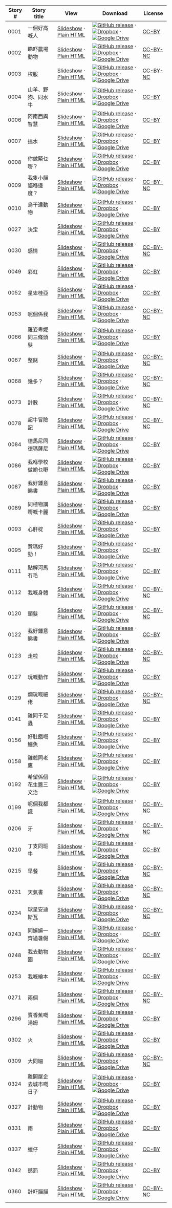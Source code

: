 Story # | Story title | View | Download | License
-------- | -----------  |:-------:| ---------------- | -------
0001 | 一個好高嘅人 | <a href="https://global-asp.github.io/stories/yue/0001_一個好高嘅人_slides.html" target="_blank">Slideshow</a> · [Plain HTML](https://global-asp.github.io/stories/yue/0001_一個好高嘅人.html) | [![GitHub release](https://cloud.githubusercontent.com/assets/9295750/9483128/0e089e5e-4b51-11e5-98ca-6da5cef156a7.png "GitHub release")](https://github.com/global-asp/global-asp/releases/download/v1.1/yue.zip) · [![Dropbox](https://cloud.githubusercontent.com/assets/9295750/10150606/3f5ae2dc-65f5-11e5-8f63-841c51cc1cde.png "Dropbox")](https://www.dropbox.com/s/wb7smewm55zy51g/yue.zip) · [![Google Drive](https://cloud.githubusercontent.com/assets/9295750/9473522/1d6fdde4-4b10-11e5-98f5-aa6c6b04a08e.png "Google Drive")](https://drive.google.com/open?id=0B59ZADK9EsbsTm42a0JWbXd1Ums) | [CC-BY](https://creativecommons.org/licenses/by/3.0/)
0002 | 睇吓農場動物 | <a href="https://global-asp.github.io/stories/yue/0002_睇吓農場動物_slides.html" target="_blank">Slideshow</a> · [Plain HTML](https://global-asp.github.io/stories/yue/0002_睇吓農場動物.html) | [![GitHub release](https://cloud.githubusercontent.com/assets/9295750/9483128/0e089e5e-4b51-11e5-98ca-6da5cef156a7.png "GitHub release")](https://github.com/global-asp/global-asp/releases/download/v1.1/yue.zip) · [![Dropbox](https://cloud.githubusercontent.com/assets/9295750/10150606/3f5ae2dc-65f5-11e5-8f63-841c51cc1cde.png "Dropbox")](https://www.dropbox.com/s/wb7smewm55zy51g/yue.zip) · [![Google Drive](https://cloud.githubusercontent.com/assets/9295750/9473522/1d6fdde4-4b10-11e5-98f5-aa6c6b04a08e.png "Google Drive")](https://drive.google.com/open?id=0B59ZADK9EsbsTm42a0JWbXd1Ums) | [CC-BY-NC](http://creativecommons.org/licenses/by-nc/3.0/)
0003 | 校服 | <a href="https://global-asp.github.io/stories/yue/0003_校服_slides.html" target="_blank">Slideshow</a> · [Plain HTML](https://global-asp.github.io/stories/yue/0003_校服.html) | [![GitHub release](https://cloud.githubusercontent.com/assets/9295750/9483128/0e089e5e-4b51-11e5-98ca-6da5cef156a7.png "GitHub release")](https://github.com/global-asp/global-asp/releases/download/v1.1/yue.zip) · [![Dropbox](https://cloud.githubusercontent.com/assets/9295750/10150606/3f5ae2dc-65f5-11e5-8f63-841c51cc1cde.png "Dropbox")](https://www.dropbox.com/s/wb7smewm55zy51g/yue.zip) · [![Google Drive](https://cloud.githubusercontent.com/assets/9295750/9473522/1d6fdde4-4b10-11e5-98f5-aa6c6b04a08e.png "Google Drive")](https://drive.google.com/open?id=0B59ZADK9EsbsTm42a0JWbXd1Ums) | [CC-BY-NC](http://creativecommons.org/licenses/by-nc/3.0/)
0004 | 山羊、野狗、同水牛 | <a href="https://global-asp.github.io/stories/yue/0004_山羊、野狗、同水牛_slides.html" target="_blank">Slideshow</a> · [Plain HTML](https://global-asp.github.io/stories/yue/0004_山羊、野狗、同水牛.html) | [![GitHub release](https://cloud.githubusercontent.com/assets/9295750/9483128/0e089e5e-4b51-11e5-98ca-6da5cef156a7.png "GitHub release")](https://github.com/global-asp/global-asp/releases/download/v1.1/yue.zip) · [![Dropbox](https://cloud.githubusercontent.com/assets/9295750/10150606/3f5ae2dc-65f5-11e5-8f63-841c51cc1cde.png "Dropbox")](https://www.dropbox.com/s/wb7smewm55zy51g/yue.zip) · [![Google Drive](https://cloud.githubusercontent.com/assets/9295750/9473522/1d6fdde4-4b10-11e5-98f5-aa6c6b04a08e.png "Google Drive")](https://drive.google.com/open?id=0B59ZADK9EsbsTm42a0JWbXd1Ums) | [CC-BY](https://creativecommons.org/licenses/by/3.0/)
0006 | 阿南西與智慧 | <a href="https://global-asp.github.io/stories/yue/0006_阿南西與智慧_slides.html" target="_blank">Slideshow</a> · [Plain HTML](https://global-asp.github.io/stories/yue/0006_阿南西與智慧.html) | [![GitHub release](https://cloud.githubusercontent.com/assets/9295750/9483128/0e089e5e-4b51-11e5-98ca-6da5cef156a7.png "GitHub release")](https://github.com/global-asp/global-asp/releases/download/v1.1/yue.zip) · [![Dropbox](https://cloud.githubusercontent.com/assets/9295750/10150606/3f5ae2dc-65f5-11e5-8f63-841c51cc1cde.png "Dropbox")](https://www.dropbox.com/s/wb7smewm55zy51g/yue.zip) · [![Google Drive](https://cloud.githubusercontent.com/assets/9295750/9473522/1d6fdde4-4b10-11e5-98f5-aa6c6b04a08e.png "Google Drive")](https://drive.google.com/open?id=0B59ZADK9EsbsTm42a0JWbXd1Ums) | [CC-BY](https://creativecommons.org/licenses/by/3.0/)
0007 | 搵水 | <a href="https://global-asp.github.io/stories/yue/0007_搵水_slides.html" target="_blank">Slideshow</a> · [Plain HTML](https://global-asp.github.io/stories/yue/0007_搵水.html) | [![GitHub release](https://cloud.githubusercontent.com/assets/9295750/9483128/0e089e5e-4b51-11e5-98ca-6da5cef156a7.png "GitHub release")](https://github.com/global-asp/global-asp/releases/download/v1.1/yue.zip) · [![Dropbox](https://cloud.githubusercontent.com/assets/9295750/10150606/3f5ae2dc-65f5-11e5-8f63-841c51cc1cde.png "Dropbox")](https://www.dropbox.com/s/wb7smewm55zy51g/yue.zip) · [![Google Drive](https://cloud.githubusercontent.com/assets/9295750/9473522/1d6fdde4-4b10-11e5-98f5-aa6c6b04a08e.png "Google Drive")](https://drive.google.com/open?id=0B59ZADK9EsbsTm42a0JWbXd1Ums) | [CC-BY](https://creativecommons.org/licenses/by/3.0/)
0008 | 你做緊乜嘢？ | <a href="https://global-asp.github.io/stories/yue/0008_你做緊乜嘢_slides.html" target="_blank">Slideshow</a> · [Plain HTML](https://global-asp.github.io/stories/yue/0008_你做緊乜嘢.html) | [![GitHub release](https://cloud.githubusercontent.com/assets/9295750/9483128/0e089e5e-4b51-11e5-98ca-6da5cef156a7.png "GitHub release")](https://github.com/global-asp/global-asp/releases/download/v1.1/yue.zip) · [![Dropbox](https://cloud.githubusercontent.com/assets/9295750/10150606/3f5ae2dc-65f5-11e5-8f63-841c51cc1cde.png "Dropbox")](https://www.dropbox.com/s/wb7smewm55zy51g/yue.zip) · [![Google Drive](https://cloud.githubusercontent.com/assets/9295750/9473522/1d6fdde4-4b10-11e5-98f5-aa6c6b04a08e.png "Google Drive")](https://drive.google.com/open?id=0B59ZADK9EsbsTm42a0JWbXd1Ums) | [CC-BY](https://creativecommons.org/licenses/by/3.0/)
0009 | 我隻小貓貓喺邊度？ | <a href="https://global-asp.github.io/stories/yue/0009_我隻小貓貓喺邊度_slides.html" target="_blank">Slideshow</a> · [Plain HTML](https://global-asp.github.io/stories/yue/0009_我隻小貓貓喺邊度.html) | [![GitHub release](https://cloud.githubusercontent.com/assets/9295750/9483128/0e089e5e-4b51-11e5-98ca-6da5cef156a7.png "GitHub release")](https://github.com/global-asp/global-asp/releases/download/v1.1/yue.zip) · [![Dropbox](https://cloud.githubusercontent.com/assets/9295750/10150606/3f5ae2dc-65f5-11e5-8f63-841c51cc1cde.png "Dropbox")](https://www.dropbox.com/s/wb7smewm55zy51g/yue.zip) · [![Google Drive](https://cloud.githubusercontent.com/assets/9295750/9473522/1d6fdde4-4b10-11e5-98f5-aa6c6b04a08e.png "Google Drive")](https://drive.google.com/open?id=0B59ZADK9EsbsTm42a0JWbXd1Ums) | [CC-BY-NC](http://creativecommons.org/licenses/by-nc/3.0/)
0010 | 烏干達動物 | <a href="https://global-asp.github.io/stories/yue/0010_烏干達動物_slides.html" target="_blank">Slideshow</a> · [Plain HTML](https://global-asp.github.io/stories/yue/0010_烏干達動物.html) | [![GitHub release](https://cloud.githubusercontent.com/assets/9295750/9483128/0e089e5e-4b51-11e5-98ca-6da5cef156a7.png "GitHub release")](https://github.com/global-asp/global-asp/releases/download/v1.1/yue.zip) · [![Dropbox](https://cloud.githubusercontent.com/assets/9295750/10150606/3f5ae2dc-65f5-11e5-8f63-841c51cc1cde.png "Dropbox")](https://www.dropbox.com/s/wb7smewm55zy51g/yue.zip) · [![Google Drive](https://cloud.githubusercontent.com/assets/9295750/9473522/1d6fdde4-4b10-11e5-98f5-aa6c6b04a08e.png "Google Drive")](https://drive.google.com/open?id=0B59ZADK9EsbsTm42a0JWbXd1Ums) | [CC-BY](https://creativecommons.org/licenses/by/3.0/)
0027 | 決定 | <a href="https://global-asp.github.io/stories/yue/0027_決定_slides.html" target="_blank">Slideshow</a> · [Plain HTML](https://global-asp.github.io/stories/yue/0027_決定.html) | [![GitHub release](https://cloud.githubusercontent.com/assets/9295750/9483128/0e089e5e-4b51-11e5-98ca-6da5cef156a7.png "GitHub release")](https://github.com/global-asp/global-asp/releases/download/v1.1/yue.zip) · [![Dropbox](https://cloud.githubusercontent.com/assets/9295750/10150606/3f5ae2dc-65f5-11e5-8f63-841c51cc1cde.png "Dropbox")](https://www.dropbox.com/s/wb7smewm55zy51g/yue.zip) · [![Google Drive](https://cloud.githubusercontent.com/assets/9295750/9473522/1d6fdde4-4b10-11e5-98f5-aa6c6b04a08e.png "Google Drive")](https://drive.google.com/open?id=0B59ZADK9EsbsTm42a0JWbXd1Ums) | [CC-BY](https://creativecommons.org/licenses/by/3.0/)
0030 | 感情 | <a href="https://global-asp.github.io/stories/yue/0030_感情_slides.html" target="_blank">Slideshow</a> · [Plain HTML](https://global-asp.github.io/stories/yue/0030_感情.html) | [![GitHub release](https://cloud.githubusercontent.com/assets/9295750/9483128/0e089e5e-4b51-11e5-98ca-6da5cef156a7.png "GitHub release")](https://github.com/global-asp/global-asp/releases/download/v1.1/yue.zip) · [![Dropbox](https://cloud.githubusercontent.com/assets/9295750/10150606/3f5ae2dc-65f5-11e5-8f63-841c51cc1cde.png "Dropbox")](https://www.dropbox.com/s/wb7smewm55zy51g/yue.zip) · [![Google Drive](https://cloud.githubusercontent.com/assets/9295750/9473522/1d6fdde4-4b10-11e5-98f5-aa6c6b04a08e.png "Google Drive")](https://drive.google.com/open?id=0B59ZADK9EsbsTm42a0JWbXd1Ums) | [CC-BY-NC](http://creativecommons.org/licenses/by-nc/3.0/)
0049 | 彩虹 | <a href="https://global-asp.github.io/stories/yue/0049_彩虹_slides.html" target="_blank">Slideshow</a> · [Plain HTML](https://global-asp.github.io/stories/yue/0049_彩虹.html) | [![GitHub release](https://cloud.githubusercontent.com/assets/9295750/9483128/0e089e5e-4b51-11e5-98ca-6da5cef156a7.png "GitHub release")](https://github.com/global-asp/global-asp/releases/download/v1.1/yue.zip) · [![Dropbox](https://cloud.githubusercontent.com/assets/9295750/10150606/3f5ae2dc-65f5-11e5-8f63-841c51cc1cde.png "Dropbox")](https://www.dropbox.com/s/wb7smewm55zy51g/yue.zip) · [![Google Drive](https://cloud.githubusercontent.com/assets/9295750/9473522/1d6fdde4-4b10-11e5-98f5-aa6c6b04a08e.png "Google Drive")](https://drive.google.com/open?id=0B59ZADK9EsbsTm42a0JWbXd1Ums) | [CC-BY](https://creativecommons.org/licenses/by/3.0/)
0052 | 星卑桂亞 | <a href="https://global-asp.github.io/stories/yue/0052_星卑桂亞_slides.html" target="_blank">Slideshow</a> · [Plain HTML](https://global-asp.github.io/stories/yue/0052_星卑桂亞.html) | [![GitHub release](https://cloud.githubusercontent.com/assets/9295750/9483128/0e089e5e-4b51-11e5-98ca-6da5cef156a7.png "GitHub release")](https://github.com/global-asp/global-asp/releases/download/v1.1/yue.zip) · [![Dropbox](https://cloud.githubusercontent.com/assets/9295750/10150606/3f5ae2dc-65f5-11e5-8f63-841c51cc1cde.png "Dropbox")](https://www.dropbox.com/s/wb7smewm55zy51g/yue.zip) · [![Google Drive](https://cloud.githubusercontent.com/assets/9295750/9473522/1d6fdde4-4b10-11e5-98f5-aa6c6b04a08e.png "Google Drive")](https://drive.google.com/open?id=0B59ZADK9EsbsTm42a0JWbXd1Ums) | [CC-BY](https://creativecommons.org/licenses/by/3.0/)
0053 | 呢個係我 | <a href="https://global-asp.github.io/stories/yue/0053_呢個係我_slides.html" target="_blank">Slideshow</a> · [Plain HTML](https://global-asp.github.io/stories/yue/0053_呢個係我.html) | [![GitHub release](https://cloud.githubusercontent.com/assets/9295750/9483128/0e089e5e-4b51-11e5-98ca-6da5cef156a7.png "GitHub release")](https://github.com/global-asp/global-asp/releases/download/v1.1/yue.zip) · [![Dropbox](https://cloud.githubusercontent.com/assets/9295750/10150606/3f5ae2dc-65f5-11e5-8f63-841c51cc1cde.png "Dropbox")](https://www.dropbox.com/s/wb7smewm55zy51g/yue.zip) · [![Google Drive](https://cloud.githubusercontent.com/assets/9295750/9473522/1d6fdde4-4b10-11e5-98f5-aa6c6b04a08e.png "Google Drive")](https://drive.google.com/open?id=0B59ZADK9EsbsTm42a0JWbXd1Ums) | [CC-BY-NC](http://creativecommons.org/licenses/by-nc/3.0/)
0066 | 羅姿卑妮同三條頭髮 | <a href="https://global-asp.github.io/stories/yue/0066_羅姿卑妮同三條頭髮_slides.html" target="_blank">Slideshow</a> · [Plain HTML](https://global-asp.github.io/stories/yue/0066_羅姿卑妮同三條頭髮.html) | [![GitHub release](https://cloud.githubusercontent.com/assets/9295750/9483128/0e089e5e-4b51-11e5-98ca-6da5cef156a7.png "GitHub release")](https://github.com/global-asp/global-asp/releases/download/v1.1/yue.zip) · [![Dropbox](https://cloud.githubusercontent.com/assets/9295750/10150606/3f5ae2dc-65f5-11e5-8f63-841c51cc1cde.png "Dropbox")](https://www.dropbox.com/s/wb7smewm55zy51g/yue.zip) · [![Google Drive](https://cloud.githubusercontent.com/assets/9295750/9473522/1d6fdde4-4b10-11e5-98f5-aa6c6b04a08e.png "Google Drive")](https://drive.google.com/open?id=0B59ZADK9EsbsTm42a0JWbXd1Ums) | [CC-BY](https://creativecommons.org/licenses/by/3.0/)
0067 | 整餸 | <a href="https://global-asp.github.io/stories/yue/0067_整餸_slides.html" target="_blank">Slideshow</a> · [Plain HTML](https://global-asp.github.io/stories/yue/0067_整餸.html) | [![GitHub release](https://cloud.githubusercontent.com/assets/9295750/9483128/0e089e5e-4b51-11e5-98ca-6da5cef156a7.png "GitHub release")](https://github.com/global-asp/global-asp/releases/download/v1.1/yue.zip) · [![Dropbox](https://cloud.githubusercontent.com/assets/9295750/10150606/3f5ae2dc-65f5-11e5-8f63-841c51cc1cde.png "Dropbox")](https://www.dropbox.com/s/wb7smewm55zy51g/yue.zip) · [![Google Drive](https://cloud.githubusercontent.com/assets/9295750/9473522/1d6fdde4-4b10-11e5-98f5-aa6c6b04a08e.png "Google Drive")](https://drive.google.com/open?id=0B59ZADK9EsbsTm42a0JWbXd1Ums) | [CC-BY-NC](http://creativecommons.org/licenses/by-nc/3.0/)
0068 | 幾多？ | <a href="https://global-asp.github.io/stories/yue/0068_幾多_slides.html" target="_blank">Slideshow</a> · [Plain HTML](https://global-asp.github.io/stories/yue/0068_幾多.html) | [![GitHub release](https://cloud.githubusercontent.com/assets/9295750/9483128/0e089e5e-4b51-11e5-98ca-6da5cef156a7.png "GitHub release")](https://github.com/global-asp/global-asp/releases/download/v1.1/yue.zip) · [![Dropbox](https://cloud.githubusercontent.com/assets/9295750/10150606/3f5ae2dc-65f5-11e5-8f63-841c51cc1cde.png "Dropbox")](https://www.dropbox.com/s/wb7smewm55zy51g/yue.zip) · [![Google Drive](https://cloud.githubusercontent.com/assets/9295750/9473522/1d6fdde4-4b10-11e5-98f5-aa6c6b04a08e.png "Google Drive")](https://drive.google.com/open?id=0B59ZADK9EsbsTm42a0JWbXd1Ums) | [CC-BY-NC](http://creativecommons.org/licenses/by-nc/3.0/)
0073 | 計數 | <a href="https://global-asp.github.io/stories/yue/0073_計數_slides.html" target="_blank">Slideshow</a> · [Plain HTML](https://global-asp.github.io/stories/yue/0073_計數.html) | [![GitHub release](https://cloud.githubusercontent.com/assets/9295750/9483128/0e089e5e-4b51-11e5-98ca-6da5cef156a7.png "GitHub release")](https://github.com/global-asp/global-asp/releases/download/v1.1/yue.zip) · [![Dropbox](https://cloud.githubusercontent.com/assets/9295750/10150606/3f5ae2dc-65f5-11e5-8f63-841c51cc1cde.png "Dropbox")](https://www.dropbox.com/s/wb7smewm55zy51g/yue.zip) · [![Google Drive](https://cloud.githubusercontent.com/assets/9295750/9473522/1d6fdde4-4b10-11e5-98f5-aa6c6b04a08e.png "Google Drive")](https://drive.google.com/open?id=0B59ZADK9EsbsTm42a0JWbXd1Ums) | [CC-BY-NC](http://creativecommons.org/licenses/by-nc/3.0/)
0078 | 超牛冒險記 | <a href="https://global-asp.github.io/stories/yue/0078_超牛冒險記_slides.html" target="_blank">Slideshow</a> · [Plain HTML](https://global-asp.github.io/stories/yue/0078_超牛冒險記.html) | [![GitHub release](https://cloud.githubusercontent.com/assets/9295750/9483128/0e089e5e-4b51-11e5-98ca-6da5cef156a7.png "GitHub release")](https://github.com/global-asp/global-asp/releases/download/v1.1/yue.zip) · [![Dropbox](https://cloud.githubusercontent.com/assets/9295750/10150606/3f5ae2dc-65f5-11e5-8f63-841c51cc1cde.png "Dropbox")](https://www.dropbox.com/s/wb7smewm55zy51g/yue.zip) · [![Google Drive](https://cloud.githubusercontent.com/assets/9295750/9473522/1d6fdde4-4b10-11e5-98f5-aa6c6b04a08e.png "Google Drive")](https://drive.google.com/open?id=0B59ZADK9EsbsTm42a0JWbXd1Ums) | [CC-BY-NC](http://creativecommons.org/licenses/by-nc/3.0/)
0084 | 德馬尼同德瑪薩尼 | <a href="https://global-asp.github.io/stories/yue/0084_德馬尼同德瑪薩尼_slides.html" target="_blank">Slideshow</a> · [Plain HTML](https://global-asp.github.io/stories/yue/0084_德馬尼同德瑪薩尼.html) | [![GitHub release](https://cloud.githubusercontent.com/assets/9295750/9483128/0e089e5e-4b51-11e5-98ca-6da5cef156a7.png "GitHub release")](https://github.com/global-asp/global-asp/releases/download/v1.1/yue.zip) · [![Dropbox](https://cloud.githubusercontent.com/assets/9295750/10150606/3f5ae2dc-65f5-11e5-8f63-841c51cc1cde.png "Dropbox")](https://www.dropbox.com/s/wb7smewm55zy51g/yue.zip) · [![Google Drive](https://cloud.githubusercontent.com/assets/9295750/9473522/1d6fdde4-4b10-11e5-98f5-aa6c6b04a08e.png "Google Drive")](https://drive.google.com/open?id=0B59ZADK9EsbsTm42a0JWbXd1Ums) | [CC-BY](https://creativecommons.org/licenses/by/3.0/)
0086 | 我喺學校做啲乜嘢 | <a href="https://global-asp.github.io/stories/yue/0086_我喺學校做乜嘢_slides.html" target="_blank">Slideshow</a> · [Plain HTML](https://global-asp.github.io/stories/yue/0086_我喺學校做乜嘢.html) | [![GitHub release](https://cloud.githubusercontent.com/assets/9295750/9483128/0e089e5e-4b51-11e5-98ca-6da5cef156a7.png "GitHub release")](https://github.com/global-asp/global-asp/releases/download/v1.1/yue.zip) · [![Dropbox](https://cloud.githubusercontent.com/assets/9295750/10150606/3f5ae2dc-65f5-11e5-8f63-841c51cc1cde.png "Dropbox")](https://www.dropbox.com/s/wb7smewm55zy51g/yue.zip) · [![Google Drive](https://cloud.githubusercontent.com/assets/9295750/9473522/1d6fdde4-4b10-11e5-98f5-aa6c6b04a08e.png "Google Drive")](https://drive.google.com/open?id=0B59ZADK9EsbsTm42a0JWbXd1Ums) | [CC-BY](https://creativecommons.org/licenses/by/3.0/)
0087 | 我好鍾意睇書 | <a href="https://global-asp.github.io/stories/yue/0087_我好鍾意睇書_slides.html" target="_blank">Slideshow</a> · [Plain HTML](https://global-asp.github.io/stories/yue/0087_我好鍾意睇書.html) | [![GitHub release](https://cloud.githubusercontent.com/assets/9295750/9483128/0e089e5e-4b51-11e5-98ca-6da5cef156a7.png "GitHub release")](https://github.com/global-asp/global-asp/releases/download/v1.1/yue.zip) · [![Dropbox](https://cloud.githubusercontent.com/assets/9295750/10150606/3f5ae2dc-65f5-11e5-8f63-841c51cc1cde.png "Dropbox")](https://www.dropbox.com/s/wb7smewm55zy51g/yue.zip) · [![Google Drive](https://cloud.githubusercontent.com/assets/9295750/9473522/1d6fdde4-4b10-11e5-98f5-aa6c6b04a08e.png "Google Drive")](https://drive.google.com/open?id=0B59ZADK9EsbsTm42a0JWbXd1Ums) | [CC-BY](https://creativecommons.org/licenses/by/3.0/)
0089 | 同植物講嘢嘅卡麗 | <a href="https://global-asp.github.io/stories/yue/0089_同植物講嘢嘅卡麗_slides.html" target="_blank">Slideshow</a> · [Plain HTML](https://global-asp.github.io/stories/yue/0089_同植物講嘢嘅卡麗.html) | [![GitHub release](https://cloud.githubusercontent.com/assets/9295750/9483128/0e089e5e-4b51-11e5-98ca-6da5cef156a7.png "GitHub release")](https://github.com/global-asp/global-asp/releases/download/v1.1/yue.zip) · [![Dropbox](https://cloud.githubusercontent.com/assets/9295750/10150606/3f5ae2dc-65f5-11e5-8f63-841c51cc1cde.png "Dropbox")](https://www.dropbox.com/s/wb7smewm55zy51g/yue.zip) · [![Google Drive](https://cloud.githubusercontent.com/assets/9295750/9473522/1d6fdde4-4b10-11e5-98f5-aa6c6b04a08e.png "Google Drive")](https://drive.google.com/open?id=0B59ZADK9EsbsTm42a0JWbXd1Ums) | [CC-BY](https://creativecommons.org/licenses/by/3.0/)
0093 | 心肝椗 | <a href="https://global-asp.github.io/stories/yue/0093_心肝椗_slides.html" target="_blank">Slideshow</a> · [Plain HTML](https://global-asp.github.io/stories/yue/0093_心肝椗.html) | [![GitHub release](https://cloud.githubusercontent.com/assets/9295750/9483128/0e089e5e-4b51-11e5-98ca-6da5cef156a7.png "GitHub release")](https://github.com/global-asp/global-asp/releases/download/v1.1/yue.zip) · [![Dropbox](https://cloud.githubusercontent.com/assets/9295750/10150606/3f5ae2dc-65f5-11e5-8f63-841c51cc1cde.png "Dropbox")](https://www.dropbox.com/s/wb7smewm55zy51g/yue.zip) · [![Google Drive](https://cloud.githubusercontent.com/assets/9295750/9473522/1d6fdde4-4b10-11e5-98f5-aa6c6b04a08e.png "Google Drive")](https://drive.google.com/open?id=0B59ZADK9EsbsTm42a0JWbXd1Ums) | [CC-BY](https://creativecommons.org/licenses/by/3.0/)
0095 | 贊瑪好勁！ | <a href="https://global-asp.github.io/stories/yue/0095_贊瑪好勁_slides.html" target="_blank">Slideshow</a> · [Plain HTML](https://global-asp.github.io/stories/yue/0095_贊瑪好勁.html) | [![GitHub release](https://cloud.githubusercontent.com/assets/9295750/9483128/0e089e5e-4b51-11e5-98ca-6da5cef156a7.png "GitHub release")](https://github.com/global-asp/global-asp/releases/download/v1.1/yue.zip) · [![Dropbox](https://cloud.githubusercontent.com/assets/9295750/10150606/3f5ae2dc-65f5-11e5-8f63-841c51cc1cde.png "Dropbox")](https://www.dropbox.com/s/wb7smewm55zy51g/yue.zip) · [![Google Drive](https://cloud.githubusercontent.com/assets/9295750/9473522/1d6fdde4-4b10-11e5-98f5-aa6c6b04a08e.png "Google Drive")](https://drive.google.com/open?id=0B59ZADK9EsbsTm42a0JWbXd1Ums) | [CC-BY](https://creativecommons.org/licenses/by/3.0/)
0111 | 點解河馬冇毛 | <a href="https://global-asp.github.io/stories/yue/0111_點解河馬冇毛_slides.html" target="_blank">Slideshow</a> · [Plain HTML](https://global-asp.github.io/stories/yue/0111_點解河馬冇毛.html) | [![GitHub release](https://cloud.githubusercontent.com/assets/9295750/9483128/0e089e5e-4b51-11e5-98ca-6da5cef156a7.png "GitHub release")](https://github.com/global-asp/global-asp/releases/download/v1.1/yue.zip) · [![Dropbox](https://cloud.githubusercontent.com/assets/9295750/10150606/3f5ae2dc-65f5-11e5-8f63-841c51cc1cde.png "Dropbox")](https://www.dropbox.com/s/wb7smewm55zy51g/yue.zip) · [![Google Drive](https://cloud.githubusercontent.com/assets/9295750/9473522/1d6fdde4-4b10-11e5-98f5-aa6c6b04a08e.png "Google Drive")](https://drive.google.com/open?id=0B59ZADK9EsbsTm42a0JWbXd1Ums) | [CC-BY](https://creativecommons.org/licenses/by/3.0/)
0112 | 我嘅身體 | <a href="https://global-asp.github.io/stories/yue/0112_我嘅身體_slides.html" target="_blank">Slideshow</a> · [Plain HTML](https://global-asp.github.io/stories/yue/0112_我嘅身體.html) | [![GitHub release](https://cloud.githubusercontent.com/assets/9295750/9483128/0e089e5e-4b51-11e5-98ca-6da5cef156a7.png "GitHub release")](https://github.com/global-asp/global-asp/releases/download/v1.1/yue.zip) · [![Dropbox](https://cloud.githubusercontent.com/assets/9295750/10150606/3f5ae2dc-65f5-11e5-8f63-841c51cc1cde.png "Dropbox")](https://www.dropbox.com/s/wb7smewm55zy51g/yue.zip) · [![Google Drive](https://cloud.githubusercontent.com/assets/9295750/9473522/1d6fdde4-4b10-11e5-98f5-aa6c6b04a08e.png "Google Drive")](https://drive.google.com/open?id=0B59ZADK9EsbsTm42a0JWbXd1Ums) | [CC-BY-NC](http://creativecommons.org/licenses/by-nc/3.0/)
0120 | 頭髮 | <a href="https://global-asp.github.io/stories/yue/0120_頭髮_slides.html" target="_blank">Slideshow</a> · [Plain HTML](https://global-asp.github.io/stories/yue/0120_頭髮.html) | [![GitHub release](https://cloud.githubusercontent.com/assets/9295750/9483128/0e089e5e-4b51-11e5-98ca-6da5cef156a7.png "GitHub release")](https://github.com/global-asp/global-asp/releases/download/v1.1/yue.zip) · [![Dropbox](https://cloud.githubusercontent.com/assets/9295750/10150606/3f5ae2dc-65f5-11e5-8f63-841c51cc1cde.png "Dropbox")](https://www.dropbox.com/s/wb7smewm55zy51g/yue.zip) · [![Google Drive](https://cloud.githubusercontent.com/assets/9295750/9473522/1d6fdde4-4b10-11e5-98f5-aa6c6b04a08e.png "Google Drive")](https://drive.google.com/open?id=0B59ZADK9EsbsTm42a0JWbXd1Ums) | [CC-BY-NC](http://creativecommons.org/licenses/by-nc/3.0/)
0122 | 我好鍾意睇書 | <a href="https://global-asp.github.io/stories/yue/0122_我好鍾意睇書_slides.html" target="_blank">Slideshow</a> · [Plain HTML](https://global-asp.github.io/stories/yue/0122_我好鍾意睇書.html) | [![GitHub release](https://cloud.githubusercontent.com/assets/9295750/9483128/0e089e5e-4b51-11e5-98ca-6da5cef156a7.png "GitHub release")](https://github.com/global-asp/global-asp/releases/download/v1.1/yue.zip) · [![Dropbox](https://cloud.githubusercontent.com/assets/9295750/10150606/3f5ae2dc-65f5-11e5-8f63-841c51cc1cde.png "Dropbox")](https://www.dropbox.com/s/wb7smewm55zy51g/yue.zip) · [![Google Drive](https://cloud.githubusercontent.com/assets/9295750/9473522/1d6fdde4-4b10-11e5-98f5-aa6c6b04a08e.png "Google Drive")](https://drive.google.com/open?id=0B59ZADK9EsbsTm42a0JWbXd1Ums) | [CC-BY](https://creativecommons.org/licenses/by/3.0/)
0123 | 走啦 | <a href="https://global-asp.github.io/stories/yue/0123_走啦_slides.html" target="_blank">Slideshow</a> · [Plain HTML](https://global-asp.github.io/stories/yue/0123_走啦.html) | [![GitHub release](https://cloud.githubusercontent.com/assets/9295750/9483128/0e089e5e-4b51-11e5-98ca-6da5cef156a7.png "GitHub release")](https://github.com/global-asp/global-asp/releases/download/v1.1/yue.zip) · [![Dropbox](https://cloud.githubusercontent.com/assets/9295750/10150606/3f5ae2dc-65f5-11e5-8f63-841c51cc1cde.png "Dropbox")](https://www.dropbox.com/s/wb7smewm55zy51g/yue.zip) · [![Google Drive](https://cloud.githubusercontent.com/assets/9295750/9473522/1d6fdde4-4b10-11e5-98f5-aa6c6b04a08e.png "Google Drive")](https://drive.google.com/open?id=0B59ZADK9EsbsTm42a0JWbXd1Ums) | [CC-BY-NC](http://creativecommons.org/licenses/by-nc/3.0/)
0127 | 玩嘅動作 | <a href="https://global-asp.github.io/stories/yue/0127_玩嘅動作_slides.html" target="_blank">Slideshow</a> · [Plain HTML](https://global-asp.github.io/stories/yue/0127_玩嘅動作.html) | [![GitHub release](https://cloud.githubusercontent.com/assets/9295750/9483128/0e089e5e-4b51-11e5-98ca-6da5cef156a7.png "GitHub release")](https://github.com/global-asp/global-asp/releases/download/v1.1/yue.zip) · [![Dropbox](https://cloud.githubusercontent.com/assets/9295750/10150606/3f5ae2dc-65f5-11e5-8f63-841c51cc1cde.png "Dropbox")](https://www.dropbox.com/s/wb7smewm55zy51g/yue.zip) · [![Google Drive](https://cloud.githubusercontent.com/assets/9295750/9473522/1d6fdde4-4b10-11e5-98f5-aa6c6b04a08e.png "Google Drive")](https://drive.google.com/open?id=0B59ZADK9EsbsTm42a0JWbXd1Ums) | [CC-BY](https://creativecommons.org/licenses/by/3.0/)
0129 | 爛玩嘅細佬 | <a href="https://global-asp.github.io/stories/yue/0129_爛玩嘅細佬_slides.html" target="_blank">Slideshow</a> · [Plain HTML](https://global-asp.github.io/stories/yue/0129_爛玩嘅細佬.html) | [![GitHub release](https://cloud.githubusercontent.com/assets/9295750/9483128/0e089e5e-4b51-11e5-98ca-6da5cef156a7.png "GitHub release")](https://github.com/global-asp/global-asp/releases/download/v1.1/yue.zip) · [![Dropbox](https://cloud.githubusercontent.com/assets/9295750/10150606/3f5ae2dc-65f5-11e5-8f63-841c51cc1cde.png "Dropbox")](https://www.dropbox.com/s/wb7smewm55zy51g/yue.zip) · [![Google Drive](https://cloud.githubusercontent.com/assets/9295750/9473522/1d6fdde4-4b10-11e5-98f5-aa6c6b04a08e.png "Google Drive")](https://drive.google.com/open?id=0B59ZADK9EsbsTm42a0JWbXd1Ums) | [CC-BY-NC](http://creativecommons.org/licenses/by-nc/3.0/)
0141 | 雞同千足蟲 | <a href="https://global-asp.github.io/stories/yue/0141_雞和千足蟲_slides.html" target="_blank">Slideshow</a> · [Plain HTML](https://global-asp.github.io/stories/yue/0141_雞和千足蟲.html) | [![GitHub release](https://cloud.githubusercontent.com/assets/9295750/9483128/0e089e5e-4b51-11e5-98ca-6da5cef156a7.png "GitHub release")](https://github.com/global-asp/global-asp/releases/download/v1.1/yue.zip) · [![Dropbox](https://cloud.githubusercontent.com/assets/9295750/10150606/3f5ae2dc-65f5-11e5-8f63-841c51cc1cde.png "Dropbox")](https://www.dropbox.com/s/wb7smewm55zy51g/yue.zip) · [![Google Drive](https://cloud.githubusercontent.com/assets/9295750/9473522/1d6fdde4-4b10-11e5-98f5-aa6c6b04a08e.png "Google Drive")](https://drive.google.com/open?id=0B59ZADK9EsbsTm42a0JWbXd1Ums) | [CC-BY](https://creativecommons.org/licenses/by/3.0/)
0156 | 好肚餓嘅鱷魚 | <a href="https://global-asp.github.io/stories/yue/0156_好肚餓嘅鱷魚_slides.html" target="_blank">Slideshow</a> · [Plain HTML](https://global-asp.github.io/stories/yue/0156_好肚餓嘅鱷魚.html) | [![GitHub release](https://cloud.githubusercontent.com/assets/9295750/9483128/0e089e5e-4b51-11e5-98ca-6da5cef156a7.png "GitHub release")](https://github.com/global-asp/global-asp/releases/download/v1.1/yue.zip) · [![Dropbox](https://cloud.githubusercontent.com/assets/9295750/10150606/3f5ae2dc-65f5-11e5-8f63-841c51cc1cde.png "Dropbox")](https://www.dropbox.com/s/wb7smewm55zy51g/yue.zip) · [![Google Drive](https://cloud.githubusercontent.com/assets/9295750/9473522/1d6fdde4-4b10-11e5-98f5-aa6c6b04a08e.png "Google Drive")](https://drive.google.com/open?id=0B59ZADK9EsbsTm42a0JWbXd1Ums) | [CC-BY](https://creativecommons.org/licenses/by/3.0/)
0158 | 雞乸同老鷹 | <a href="https://global-asp.github.io/stories/yue/0158_雞乸同老鷹_slides.html" target="_blank">Slideshow</a> · [Plain HTML](https://global-asp.github.io/stories/yue/0158_雞乸同老鷹.html) | [![GitHub release](https://cloud.githubusercontent.com/assets/9295750/9483128/0e089e5e-4b51-11e5-98ca-6da5cef156a7.png "GitHub release")](https://github.com/global-asp/global-asp/releases/download/v1.1/yue.zip) · [![Dropbox](https://cloud.githubusercontent.com/assets/9295750/10150606/3f5ae2dc-65f5-11e5-8f63-841c51cc1cde.png "Dropbox")](https://www.dropbox.com/s/wb7smewm55zy51g/yue.zip) · [![Google Drive](https://cloud.githubusercontent.com/assets/9295750/9473522/1d6fdde4-4b10-11e5-98f5-aa6c6b04a08e.png "Google Drive")](https://drive.google.com/open?id=0B59ZADK9EsbsTm42a0JWbXd1Ums) | [CC-BY](https://creativecommons.org/licenses/by/3.0/)
0192 | 希望係個花生醬三文治 | <a href="https://global-asp.github.io/stories/yue/0192_希望係個花生醬三文治_slides.html" target="_blank">Slideshow</a> · [Plain HTML](https://global-asp.github.io/stories/yue/0192_希望係個花生醬三文治.html) | [![GitHub release](https://cloud.githubusercontent.com/assets/9295750/9483128/0e089e5e-4b51-11e5-98ca-6da5cef156a7.png "GitHub release")](https://github.com/global-asp/global-asp/releases/download/v1.1/yue.zip) · [![Dropbox](https://cloud.githubusercontent.com/assets/9295750/10150606/3f5ae2dc-65f5-11e5-8f63-841c51cc1cde.png "Dropbox")](https://www.dropbox.com/s/wb7smewm55zy51g/yue.zip) · [![Google Drive](https://cloud.githubusercontent.com/assets/9295750/9473522/1d6fdde4-4b10-11e5-98f5-aa6c6b04a08e.png "Google Drive")](https://drive.google.com/open?id=0B59ZADK9EsbsTm42a0JWbXd1Ums) | [CC-BY](https://creativecommons.org/licenses/by/3.0/)
0199 | 呢個我都識 | <a href="https://global-asp.github.io/stories/yue/0199_呢個我都識_slides.html" target="_blank">Slideshow</a> · [Plain HTML](https://global-asp.github.io/stories/yue/0199_呢個我都識.html) | [![GitHub release](https://cloud.githubusercontent.com/assets/9295750/9483128/0e089e5e-4b51-11e5-98ca-6da5cef156a7.png "GitHub release")](https://github.com/global-asp/global-asp/releases/download/v1.1/yue.zip) · [![Dropbox](https://cloud.githubusercontent.com/assets/9295750/10150606/3f5ae2dc-65f5-11e5-8f63-841c51cc1cde.png "Dropbox")](https://www.dropbox.com/s/wb7smewm55zy51g/yue.zip) · [![Google Drive](https://cloud.githubusercontent.com/assets/9295750/9473522/1d6fdde4-4b10-11e5-98f5-aa6c6b04a08e.png "Google Drive")](https://drive.google.com/open?id=0B59ZADK9EsbsTm42a0JWbXd1Ums) | [CC-BY-NC](http://creativecommons.org/licenses/by-nc/3.0/)
0206 | 牙 | <a href="https://global-asp.github.io/stories/yue/0206_牙_slides.html" target="_blank">Slideshow</a> · [Plain HTML](https://global-asp.github.io/stories/yue/0206_牙.html) | [![GitHub release](https://cloud.githubusercontent.com/assets/9295750/9483128/0e089e5e-4b51-11e5-98ca-6da5cef156a7.png "GitHub release")](https://github.com/global-asp/global-asp/releases/download/v1.1/yue.zip) · [![Dropbox](https://cloud.githubusercontent.com/assets/9295750/10150606/3f5ae2dc-65f5-11e5-8f63-841c51cc1cde.png "Dropbox")](https://www.dropbox.com/s/wb7smewm55zy51g/yue.zip) · [![Google Drive](https://cloud.githubusercontent.com/assets/9295750/9473522/1d6fdde4-4b10-11e5-98f5-aa6c6b04a08e.png "Google Drive")](https://drive.google.com/open?id=0B59ZADK9EsbsTm42a0JWbXd1Ums) | [CC-BY-NC](http://creativecommons.org/licenses/by-nc/3.0/)
0210 | 丁支同班牛 | <a href="https://global-asp.github.io/stories/yue/0210_丁支同班牛_slides.html" target="_blank">Slideshow</a> · [Plain HTML](https://global-asp.github.io/stories/yue/0210_丁支同班牛.html) | [![GitHub release](https://cloud.githubusercontent.com/assets/9295750/9483128/0e089e5e-4b51-11e5-98ca-6da5cef156a7.png "GitHub release")](https://github.com/global-asp/global-asp/releases/download/v1.1/yue.zip) · [![Dropbox](https://cloud.githubusercontent.com/assets/9295750/10150606/3f5ae2dc-65f5-11e5-8f63-841c51cc1cde.png "Dropbox")](https://www.dropbox.com/s/wb7smewm55zy51g/yue.zip) · [![Google Drive](https://cloud.githubusercontent.com/assets/9295750/9473522/1d6fdde4-4b10-11e5-98f5-aa6c6b04a08e.png "Google Drive")](https://drive.google.com/open?id=0B59ZADK9EsbsTm42a0JWbXd1Ums) | [CC-BY](https://creativecommons.org/licenses/by/3.0/)
0215 | 早餐 | <a href="https://global-asp.github.io/stories/yue/0215_早餐_slides.html" target="_blank">Slideshow</a> · [Plain HTML](https://global-asp.github.io/stories/yue/0215_早餐.html) | [![GitHub release](https://cloud.githubusercontent.com/assets/9295750/9483128/0e089e5e-4b51-11e5-98ca-6da5cef156a7.png "GitHub release")](https://github.com/global-asp/global-asp/releases/download/v1.1/yue.zip) · [![Dropbox](https://cloud.githubusercontent.com/assets/9295750/10150606/3f5ae2dc-65f5-11e5-8f63-841c51cc1cde.png "Dropbox")](https://www.dropbox.com/s/wb7smewm55zy51g/yue.zip) · [![Google Drive](https://cloud.githubusercontent.com/assets/9295750/9473522/1d6fdde4-4b10-11e5-98f5-aa6c6b04a08e.png "Google Drive")](https://drive.google.com/open?id=0B59ZADK9EsbsTm42a0JWbXd1Ums) | [CC-BY-NC](http://creativecommons.org/licenses/by-nc/3.0/)
0231 | 天氣書 | <a href="https://global-asp.github.io/stories/yue/0231_天氣書_slides.html" target="_blank">Slideshow</a> · [Plain HTML](https://global-asp.github.io/stories/yue/0231_天氣書.html) | [![GitHub release](https://cloud.githubusercontent.com/assets/9295750/9483128/0e089e5e-4b51-11e5-98ca-6da5cef156a7.png "GitHub release")](https://github.com/global-asp/global-asp/releases/download/v1.1/yue.zip) · [![Dropbox](https://cloud.githubusercontent.com/assets/9295750/10150606/3f5ae2dc-65f5-11e5-8f63-841c51cc1cde.png "Dropbox")](https://www.dropbox.com/s/wb7smewm55zy51g/yue.zip) · [![Google Drive](https://cloud.githubusercontent.com/assets/9295750/9473522/1d6fdde4-4b10-11e5-98f5-aa6c6b04a08e.png "Google Drive")](https://drive.google.com/open?id=0B59ZADK9EsbsTm42a0JWbXd1Ums) | [CC-BY-NC](http://creativecommons.org/licenses/by-nc/3.0/)
0234 | 球星安迪斯瓦 | <a href="https://global-asp.github.io/stories/yue/0234_球星安迪斯瓦_slides.html" target="_blank">Slideshow</a> · [Plain HTML](https://global-asp.github.io/stories/yue/0234_球星安迪斯瓦.html) | [![GitHub release](https://cloud.githubusercontent.com/assets/9295750/9483128/0e089e5e-4b51-11e5-98ca-6da5cef156a7.png "GitHub release")](https://github.com/global-asp/global-asp/releases/download/v1.1/yue.zip) · [![Dropbox](https://cloud.githubusercontent.com/assets/9295750/10150606/3f5ae2dc-65f5-11e5-8f63-841c51cc1cde.png "Dropbox")](https://www.dropbox.com/s/wb7smewm55zy51g/yue.zip) · [![Google Drive](https://cloud.githubusercontent.com/assets/9295750/9473522/1d6fdde4-4b10-11e5-98f5-aa6c6b04a08e.png "Google Drive")](https://drive.google.com/open?id=0B59ZADK9EsbsTm42a0JWbXd1Ums) | [CC-BY-NC](http://creativecommons.org/licenses/by-nc/3.0/)
0243 | 同嫲嫲一齊過暑假 | <a href="https://global-asp.github.io/stories/yue/0243_同嫲嫲一齊過暑假_slides.html" target="_blank">Slideshow</a> · [Plain HTML](https://global-asp.github.io/stories/yue/0243_同嫲嫲一齊過暑假.html) | [![GitHub release](https://cloud.githubusercontent.com/assets/9295750/9483128/0e089e5e-4b51-11e5-98ca-6da5cef156a7.png "GitHub release")](https://github.com/global-asp/global-asp/releases/download/v1.1/yue.zip) · [![Dropbox](https://cloud.githubusercontent.com/assets/9295750/10150606/3f5ae2dc-65f5-11e5-8f63-841c51cc1cde.png "Dropbox")](https://www.dropbox.com/s/wb7smewm55zy51g/yue.zip) · [![Google Drive](https://cloud.githubusercontent.com/assets/9295750/9473522/1d6fdde4-4b10-11e5-98f5-aa6c6b04a08e.png "Google Drive")](https://drive.google.com/open?id=0B59ZADK9EsbsTm42a0JWbXd1Ums) | [CC-BY](https://creativecommons.org/licenses/by/3.0/)
0248 | 我去動物園 | <a href="https://global-asp.github.io/stories/yue/0248_我去動物園_slides.html" target="_blank">Slideshow</a> · [Plain HTML](https://global-asp.github.io/stories/yue/0248_我去動物園.html) | [![GitHub release](https://cloud.githubusercontent.com/assets/9295750/9483128/0e089e5e-4b51-11e5-98ca-6da5cef156a7.png "GitHub release")](https://github.com/global-asp/global-asp/releases/download/v1.1/yue.zip) · [![Dropbox](https://cloud.githubusercontent.com/assets/9295750/10150606/3f5ae2dc-65f5-11e5-8f63-841c51cc1cde.png "Dropbox")](https://www.dropbox.com/s/wb7smewm55zy51g/yue.zip) · [![Google Drive](https://cloud.githubusercontent.com/assets/9295750/9473522/1d6fdde4-4b10-11e5-98f5-aa6c6b04a08e.png "Google Drive")](https://drive.google.com/open?id=0B59ZADK9EsbsTm42a0JWbXd1Ums) | [CC-BY](https://creativecommons.org/licenses/by/3.0/)
0253 | 我嘅繪本 | <a href="https://global-asp.github.io/stories/yue/0253_我嘅繪本_slides.html" target="_blank">Slideshow</a> · [Plain HTML](https://global-asp.github.io/stories/yue/0253_我嘅繪本.html) | [![GitHub release](https://cloud.githubusercontent.com/assets/9295750/9483128/0e089e5e-4b51-11e5-98ca-6da5cef156a7.png "GitHub release")](https://github.com/global-asp/global-asp/releases/download/v1.1/yue.zip) · [![Dropbox](https://cloud.githubusercontent.com/assets/9295750/10150606/3f5ae2dc-65f5-11e5-8f63-841c51cc1cde.png "Dropbox")](https://www.dropbox.com/s/wb7smewm55zy51g/yue.zip) · [![Google Drive](https://cloud.githubusercontent.com/assets/9295750/9473522/1d6fdde4-4b10-11e5-98f5-aa6c6b04a08e.png "Google Drive")](https://drive.google.com/open?id=0B59ZADK9EsbsTm42a0JWbXd1Ums) | [CC-BY](https://creativecommons.org/licenses/by/3.0/)
0271 | 兩個 | <a href="https://global-asp.github.io/stories/yue/0271_兩個_slides.html" target="_blank">Slideshow</a> · [Plain HTML](https://global-asp.github.io/stories/yue/0271_兩個.html) | [![GitHub release](https://cloud.githubusercontent.com/assets/9295750/9483128/0e089e5e-4b51-11e5-98ca-6da5cef156a7.png "GitHub release")](https://github.com/global-asp/global-asp/releases/download/v1.1/yue.zip) · [![Dropbox](https://cloud.githubusercontent.com/assets/9295750/10150606/3f5ae2dc-65f5-11e5-8f63-841c51cc1cde.png "Dropbox")](https://www.dropbox.com/s/wb7smewm55zy51g/yue.zip) · [![Google Drive](https://cloud.githubusercontent.com/assets/9295750/9473522/1d6fdde4-4b10-11e5-98f5-aa6c6b04a08e.png "Google Drive")](https://drive.google.com/open?id=0B59ZADK9EsbsTm42a0JWbXd1Ums) | [CC-BY-NC](http://creativecommons.org/licenses/by-nc/3.0/)
0296 | 賣香蕉嘅湯姆 | <a href="https://global-asp.github.io/stories/yue/0296_賣香蕉嘅湯姆_slides.html" target="_blank">Slideshow</a> · [Plain HTML](https://global-asp.github.io/stories/yue/0296_賣香蕉嘅湯姆.html) | [![GitHub release](https://cloud.githubusercontent.com/assets/9295750/9483128/0e089e5e-4b51-11e5-98ca-6da5cef156a7.png "GitHub release")](https://github.com/global-asp/global-asp/releases/download/v1.1/yue.zip) · [![Dropbox](https://cloud.githubusercontent.com/assets/9295750/10150606/3f5ae2dc-65f5-11e5-8f63-841c51cc1cde.png "Dropbox")](https://www.dropbox.com/s/wb7smewm55zy51g/yue.zip) · [![Google Drive](https://cloud.githubusercontent.com/assets/9295750/9473522/1d6fdde4-4b10-11e5-98f5-aa6c6b04a08e.png "Google Drive")](https://drive.google.com/open?id=0B59ZADK9EsbsTm42a0JWbXd1Ums) | [CC-BY](https://creativecommons.org/licenses/by/3.0/)
0302 | 火 | <a href="https://global-asp.github.io/stories/yue/0302_火_slides.html" target="_blank">Slideshow</a> · [Plain HTML](https://global-asp.github.io/stories/yue/0302_火.html) | [![GitHub release](https://cloud.githubusercontent.com/assets/9295750/9483128/0e089e5e-4b51-11e5-98ca-6da5cef156a7.png "GitHub release")](https://github.com/global-asp/global-asp/releases/download/v1.1/yue.zip) · [![Dropbox](https://cloud.githubusercontent.com/assets/9295750/10150606/3f5ae2dc-65f5-11e5-8f63-841c51cc1cde.png "Dropbox")](https://www.dropbox.com/s/wb7smewm55zy51g/yue.zip) · [![Google Drive](https://cloud.githubusercontent.com/assets/9295750/9473522/1d6fdde4-4b10-11e5-98f5-aa6c6b04a08e.png "Google Drive")](https://drive.google.com/open?id=0B59ZADK9EsbsTm42a0JWbXd1Ums) | [CC-BY](https://creativecommons.org/licenses/by/3.0/)
0309 | 大同細 | <a href="https://global-asp.github.io/stories/yue/0309_大同細_slides.html" target="_blank">Slideshow</a> · [Plain HTML](https://global-asp.github.io/stories/yue/0309_大同細.html) | [![GitHub release](https://cloud.githubusercontent.com/assets/9295750/9483128/0e089e5e-4b51-11e5-98ca-6da5cef156a7.png "GitHub release")](https://github.com/global-asp/global-asp/releases/download/v1.1/yue.zip) · [![Dropbox](https://cloud.githubusercontent.com/assets/9295750/10150606/3f5ae2dc-65f5-11e5-8f63-841c51cc1cde.png "Dropbox")](https://www.dropbox.com/s/wb7smewm55zy51g/yue.zip) · [![Google Drive](https://cloud.githubusercontent.com/assets/9295750/9473522/1d6fdde4-4b10-11e5-98f5-aa6c6b04a08e.png "Google Drive")](https://drive.google.com/open?id=0B59ZADK9EsbsTm42a0JWbXd1Ums) | [CC-BY-NC](http://creativecommons.org/licenses/by-nc/3.0/)
0324 | 離開屋企去城市嘅日子 | <a href="https://global-asp.github.io/stories/yue/0324_離開屋企去城市嘅日子_slides.html" target="_blank">Slideshow</a> · [Plain HTML](https://global-asp.github.io/stories/yue/0324_離開屋企去城市嘅日子.html) | [![GitHub release](https://cloud.githubusercontent.com/assets/9295750/9483128/0e089e5e-4b51-11e5-98ca-6da5cef156a7.png "GitHub release")](https://github.com/global-asp/global-asp/releases/download/v1.1/yue.zip) · [![Dropbox](https://cloud.githubusercontent.com/assets/9295750/10150606/3f5ae2dc-65f5-11e5-8f63-841c51cc1cde.png "Dropbox")](https://www.dropbox.com/s/wb7smewm55zy51g/yue.zip) · [![Google Drive](https://cloud.githubusercontent.com/assets/9295750/9473522/1d6fdde4-4b10-11e5-98f5-aa6c6b04a08e.png "Google Drive")](https://drive.google.com/open?id=0B59ZADK9EsbsTm42a0JWbXd1Ums) | [CC-BY](https://creativecommons.org/licenses/by/3.0/)
0327 | 計動物 | <a href="https://global-asp.github.io/stories/yue/0327_計動物_slides.html" target="_blank">Slideshow</a> · [Plain HTML](https://global-asp.github.io/stories/yue/0327_計動物.html) | [![GitHub release](https://cloud.githubusercontent.com/assets/9295750/9483128/0e089e5e-4b51-11e5-98ca-6da5cef156a7.png "GitHub release")](https://github.com/global-asp/global-asp/releases/download/v1.1/yue.zip) · [![Dropbox](https://cloud.githubusercontent.com/assets/9295750/10150606/3f5ae2dc-65f5-11e5-8f63-841c51cc1cde.png "Dropbox")](https://www.dropbox.com/s/wb7smewm55zy51g/yue.zip) · [![Google Drive](https://cloud.githubusercontent.com/assets/9295750/9473522/1d6fdde4-4b10-11e5-98f5-aa6c6b04a08e.png "Google Drive")](https://drive.google.com/open?id=0B59ZADK9EsbsTm42a0JWbXd1Ums) | [CC-BY](https://creativecommons.org/licenses/by/3.0/)
0331 | 雨 | <a href="https://global-asp.github.io/stories/yue/0331_雨_slides.html" target="_blank">Slideshow</a> · [Plain HTML](https://global-asp.github.io/stories/yue/0331_雨.html) | [![GitHub release](https://cloud.githubusercontent.com/assets/9295750/9483128/0e089e5e-4b51-11e5-98ca-6da5cef156a7.png "GitHub release")](https://github.com/global-asp/global-asp/releases/download/v1.1/yue.zip) · [![Dropbox](https://cloud.githubusercontent.com/assets/9295750/10150606/3f5ae2dc-65f5-11e5-8f63-841c51cc1cde.png "Dropbox")](https://www.dropbox.com/s/wb7smewm55zy51g/yue.zip) · [![Google Drive](https://cloud.githubusercontent.com/assets/9295750/9473522/1d6fdde4-4b10-11e5-98f5-aa6c6b04a08e.png "Google Drive")](https://drive.google.com/open?id=0B59ZADK9EsbsTm42a0JWbXd1Ums) | [CC-BY](https://creativecommons.org/licenses/by/3.0/)
0337 | 蠟仔 | <a href="https://global-asp.github.io/stories/yue/0337_蠟仔_slides.html" target="_blank">Slideshow</a> · [Plain HTML](https://global-asp.github.io/stories/yue/0337_蠟仔.html) | [![GitHub release](https://cloud.githubusercontent.com/assets/9295750/9483128/0e089e5e-4b51-11e5-98ca-6da5cef156a7.png "GitHub release")](https://github.com/global-asp/global-asp/releases/download/v1.1/yue.zip) · [![Dropbox](https://cloud.githubusercontent.com/assets/9295750/10150606/3f5ae2dc-65f5-11e5-8f63-841c51cc1cde.png "Dropbox")](https://www.dropbox.com/s/wb7smewm55zy51g/yue.zip) · [![Google Drive](https://cloud.githubusercontent.com/assets/9295750/9473522/1d6fdde4-4b10-11e5-98f5-aa6c6b04a08e.png "Google Drive")](https://drive.google.com/open?id=0B59ZADK9EsbsTm42a0JWbXd1Ums) | [CC-BY](https://creativecommons.org/licenses/by/3.0/)
0342 | 懲罰 | <a href="https://global-asp.github.io/stories/yue/0342_懲罰_slides.html" target="_blank">Slideshow</a> · [Plain HTML](https://global-asp.github.io/stories/yue/0342_懲罰.html) | [![GitHub release](https://cloud.githubusercontent.com/assets/9295750/9483128/0e089e5e-4b51-11e5-98ca-6da5cef156a7.png "GitHub release")](https://github.com/global-asp/global-asp/releases/download/v1.1/yue.zip) · [![Dropbox](https://cloud.githubusercontent.com/assets/9295750/10150606/3f5ae2dc-65f5-11e5-8f63-841c51cc1cde.png "Dropbox")](https://www.dropbox.com/s/wb7smewm55zy51g/yue.zip) · [![Google Drive](https://cloud.githubusercontent.com/assets/9295750/9473522/1d6fdde4-4b10-11e5-98f5-aa6c6b04a08e.png "Google Drive")](https://drive.google.com/open?id=0B59ZADK9EsbsTm42a0JWbXd1Ums) | [CC-BY](https://creativecommons.org/licenses/by/3.0/)
0360 | 計吓貓貓 | <a href="https://global-asp.github.io/stories/yue/0360_計吓貓貓_slides.html" target="_blank">Slideshow</a> · [Plain HTML](https://global-asp.github.io/stories/yue/0360_計吓貓貓.html) | [![GitHub release](https://cloud.githubusercontent.com/assets/9295750/9483128/0e089e5e-4b51-11e5-98ca-6da5cef156a7.png "GitHub release")](https://github.com/global-asp/global-asp/releases/download/v1.1/yue.zip) · [![Dropbox](https://cloud.githubusercontent.com/assets/9295750/10150606/3f5ae2dc-65f5-11e5-8f63-841c51cc1cde.png "Dropbox")](https://www.dropbox.com/s/wb7smewm55zy51g/yue.zip) · [![Google Drive](https://cloud.githubusercontent.com/assets/9295750/9473522/1d6fdde4-4b10-11e5-98f5-aa6c6b04a08e.png "Google Drive")](https://drive.google.com/open?id=0B59ZADK9EsbsTm42a0JWbXd1Ums) | [CC-BY-NC](http://creativecommons.org/licenses/by-nc/3.0/)
